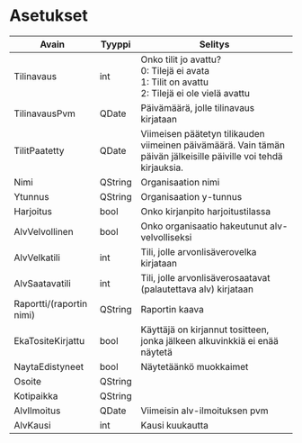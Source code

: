 Asetukset
=========

Avain	|  Tyyppi		|  Selitys
-------------|------------------|----------------------
Tilinavaus	| int			| Onko tilit jo avattu? <br>0: Tilejä ei avata <br>1: Tilit on avattu <br>2: Tilejä ei ole vielä avattu
TilinavausPvm | QDate 	| Päivämäärä, jolle tilinavaus kirjataan
TilitPaatetty 	| QDate	| Viimeisen päätetyn tilikauden viimeinen päivämäärä. Vain tämän päivän jälkeisille päiville voi tehdä kirjauksia.
Nimi	| QString		| Organisaation nimi
Ytunnus	| QString		| Organisaation y-tunnus
Harjoitus	| bool		| Onko kirjanpito harjoitustilassa
AlvVelvollinen | bool | Onko organisaatio hakeutunut alv-velvolliseksi
AlvVelkatili | int | Tili, jolle arvonlisäverovelka kirjataan
AlvSaatavatili | int | Tili, jolle arvonlisäverosaatavat (palautettava alv) kirjataan
Raportti/(raportin nimi) | QString | Raportin kaava
EkaTositeKirjattu | bool | Käyttäjä on kirjannut tositteen, jonka jälkeen alkuvinkkiä ei enää näytetä
NaytaEdistyneet | bool | Näytetäänkö muokkaimet
Osoite | QString |
Kotipaikka | QString |
AlvIlmoitus | QDate |   Viimeisin alv-ilmoituksen pvm
AlvKausi  | int | Kausi kuukautta
